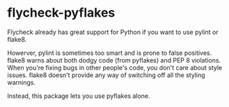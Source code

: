 flycheck-pyflakes
=================

Flycheck already has great support for Python if you want to use
pylint or flake8.

Howerver, pylint is sometimes too smart and is prone to false
positives. flake8 warns about both dodgy code (from pyflakes) and PEP
8 violations. When you're fixing bugs in other people's code, you
don't care about style issues. flake8 doesn't provide any way of
switching off all the styling warnings.

Instead, this package lets you use pyflakes alone.
